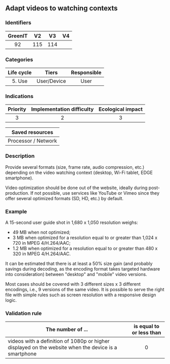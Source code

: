 ## Adapt videos to watching contexts

### Identifiers

| GreenIT | V2  | V3  | V4  |
| :-----: | :-: | :-: | :-: |
|   92    | 115 | 114 |     |

### Categories

| Life cycle |    Tiers    | Responsible |
| :--------: | :---------: | :---------: |
|   5. Use   | User/Device |    User     |

### Indications

| Priority | Implementation difficulty | Ecological impact |
| :------: | :-----------------------: | :---------------: |
|    3     |             2             |         3         |

|   Saved resources   |
| :-----------------: |
| Processor / Network |

### Description

Provide several formats (size, frame rate, audio compression, etc.) depending on the video watching context (desktop, Wi-Fi tablet, EDGE smartphone).

Video optimization should be done out of the website, ideally during post-production. If not possible, use services like YouTube or Vimeo since they offer several optimized formats (SD, HD, etc.) by default.

### Example

A 15-second user guide shot in 1,680 x 1,050 resolution weighs:

- 49 MB when not optimized;
- 3 MB when optimized for a resolution equal to or greater than 1,024 x 720 in MPEG 4/H.264/AAC;
- 1.2 MB when optimized for a resolution equal to or greater than 480 x 320 in MPEG 4/H.264/AAC.

It can be estimated that there is at least a 50% size gain (and probably savings during decoding, as the encoding format takes targeted hardware into consideration) between "desktop" and "mobile" video versions.

Most cases should be covered with 3 different sizes x 3 different encodings, i.e., 9 versions of the same video. It is possible to serve the right file with simple rules such as screen resolution with a responsive design logic.

### Validation rule

| The number of ...                                                                                      | is equal to or less than |
| ------------------------------------------------------------------------------------------------------ | :----------------------: |
| videos with a definition of 1080p or higher displayed on the website when the device is a smartphone |            0             |

